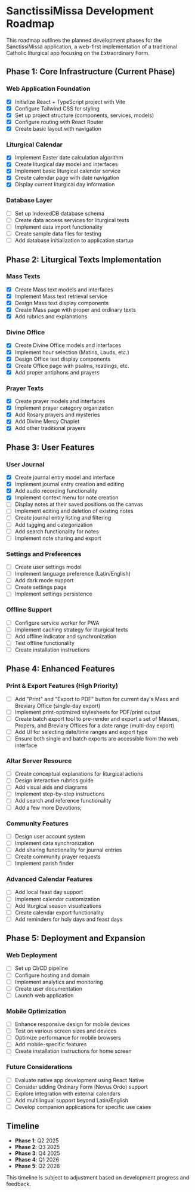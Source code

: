 # SanctissiMissa Development Roadmap

This roadmap outlines the planned development phases for the SanctissiMissa application, a web-first implementation of a traditional Catholic liturgical app focusing on the Extraordinary Form.

## Phase 1: Core Infrastructure (Current Phase)

### Web Application Foundation
- [x] Initialize React + TypeScript project with Vite
- [x] Configure Tailwind CSS for styling
- [x] Set up project structure (components, services, models)
- [x] Configure routing with React Router
- [x] Create basic layout with navigation

### Liturgical Calendar
- [x] Implement Easter date calculation algorithm
- [x] Create liturgical day model and interfaces
- [x] Implement basic liturgical calendar service
- [x] Create calendar page with date navigation
- [x] Display current liturgical day information

### Database Layer
- [ ] Set up IndexedDB database schema
- [ ] Create data access services for liturgical texts
- [ ] Implement data import functionality
- [ ] Create sample data files for testing
- [ ] Add database initialization to application startup

## Phase 2: Liturgical Texts Implementation

### Mass Texts
- [x] Create Mass text models and interfaces
- [x] Implement Mass text retrieval service
- [x] Design Mass text display components
- [x] Create Mass page with proper and ordinary texts
- [x] Add rubrics and explanations

### Divine Office
- [x] Create Divine Office models and interfaces
- [x] Implement hour selection (Matins, Lauds, etc.)
- [x] Design Office text display components
- [x] Create Office page with psalms, readings, etc.
- [x] Add proper antiphons and prayers

### Prayer Texts
- [x] Create prayer models and interfaces
- [x] Implement prayer category organization
- [x] Add Rosary prayers and mysteries
- [x] Add Divine Mercy Chaplet
- [x] Add other traditional prayers

## Phase 3: User Features

### User Journal
- [x] Create journal entry model and interface
- [x] Implement journal entry creation and editing
- [x] Add audio recording functionality
- [x] Implement context menu for note creation
- [ ] Display notes at their saved positions on the canvas
- [ ] Implement editing and deletion of existing notes
- [ ] Create journal entry listing and filtering
- [ ] Add tagging and categorization
- [ ] Add search functionality for notes
- [ ] Implement note sharing and export

### Settings and Preferences
- [ ] Create user settings model
- [ ] Implement language preference (Latin/English)
- [ ] Add dark mode support
- [ ] Create settings page
- [ ] Implement settings persistence

### Offline Support
- [ ] Configure service worker for PWA
- [ ] Implement caching strategy for liturgical texts
- [ ] Add offline indicator and synchronization
- [ ] Test offline functionality
- [ ] Create installation instructions

## Phase 4: Enhanced Features

### Print & Export Features (High Priority)
- [ ] Add "Print" and "Export to PDF" button for current day's Mass and Breviary Office (single-day export)
- [ ] Implement print-optimized stylesheets for PDF/print output
- [ ] Create batch export tool to pre-render and export a set of Masses, Propers, and Breviary Offices for a date range (multi-day export)
- [ ] Add UI for selecting date/time ranges and export type
- [ ] Ensure both single and batch exports are accessible from the web interface

### Altar Server Resource
- [ ] Create conceptual explanations for liturgical actions
- [ ] Design interactive rubrics guide
- [ ] Add visual aids and diagrams
- [ ] Implement step-by-step instructions
- [ ] Add search and reference functionality
- [ ] Add a few more Devotions;

### Community Features
- [ ] Design user account system
- [ ] Implement data synchronization
- [ ] Add sharing functionality for journal entries
- [ ] Create community prayer requests
- [ ] Implement parish finder

### Advanced Calendar Features
- [ ] Add local feast day support
- [ ] Implement calendar customization
- [ ] Add liturgical season visualizations
- [ ] Create calendar export functionality
- [ ] Add reminders for holy days and feast days

## Phase 5: Deployment and Expansion

### Web Deployment
- [ ] Set up CI/CD pipeline
- [ ] Configure hosting and domain
- [ ] Implement analytics and monitoring
- [ ] Create user documentation
- [ ] Launch web application

### Mobile Optimization
- [ ] Enhance responsive design for mobile devices
- [ ] Test on various screen sizes and devices
- [ ] Optimize performance for mobile browsers
- [ ] Add mobile-specific features
- [ ] Create installation instructions for home screen

### Future Considerations
- [ ] Evaluate native app development using React Native
- [ ] Consider adding Ordinary Form (Novus Ordo) support
- [ ] Explore integration with external calendars
- [ ] Add multilingual support beyond Latin/English
- [ ] Develop companion applications for specific use cases

## Timeline

- **Phase 1**: Q2 2025
- **Phase 2**: Q3 2025
- **Phase 3**: Q4 2025
- **Phase 4**: Q1 2026
- **Phase 5**: Q2 2026

This timeline is subject to adjustment based on development progress and feedback.
